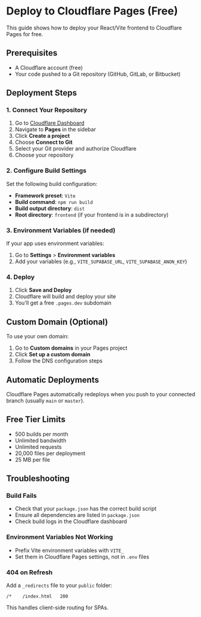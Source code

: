# Deploy to Cloudflare Pages (Free)

This guide shows how to deploy your React/Vite frontend to Cloudflare Pages for free.

## Prerequisites

- A Cloudflare account (free)
- Your code pushed to a Git repository (GitHub, GitLab, or Bitbucket)

## Deployment Steps

### 1. Connect Your Repository

1. Go to [Cloudflare Dashboard](https://dash.cloudflare.com/)
2. Navigate to **Pages** in the sidebar
3. Click **Create a project**
4. Choose **Connect to Git**
5. Select your Git provider and authorize Cloudflare
6. Choose your repository

### 2. Configure Build Settings

Set the following build configuration:

- **Framework preset**: `Vite`
- **Build command**: `npm run build`
- **Build output directory**: `dist`
- **Root directory**: `frontend` (if your frontend is in a subdirectory)

### 3. Environment Variables (if needed)

If your app uses environment variables:
1. Go to **Settings** > **Environment variables**
2. Add your variables (e.g., `VITE_SUPABASE_URL`, `VITE_SUPABASE_ANON_KEY`)

### 4. Deploy

1. Click **Save and Deploy**
2. Cloudflare will build and deploy your site
3. You'll get a free `.pages.dev` subdomain

## Custom Domain (Optional)

To use your own domain:
1. Go to **Custom domains** in your Pages project
2. Click **Set up a custom domain**
3. Follow the DNS configuration steps

## Automatic Deployments

Cloudflare Pages automatically redeploys when you push to your connected branch (usually `main` or `master`).

## Free Tier Limits

- 500 builds per month
- Unlimited bandwidth
- Unlimited requests
- 20,000 files per deployment
- 25 MB per file

## Troubleshooting

### Build Fails
- Check that your `package.json` has the correct build script
- Ensure all dependencies are listed in `package.json`
- Check build logs in the Cloudflare dashboard

### Environment Variables Not Working
- Prefix Vite environment variables with `VITE_`
- Set them in Cloudflare Pages settings, not in `.env` files

### 404 on Refresh
Add a `_redirects` file to your `public` folder:
```
/*    /index.html   200
```

This handles client-side routing for SPAs.
